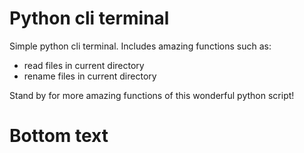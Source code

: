 # Python cli terminal
Simple python cli terminal.
Includes amazing functions such as:
- read files in current directory
- rename files in current directory

Stand by for more amazing functions of this wonderful python script!

# Bottom text
